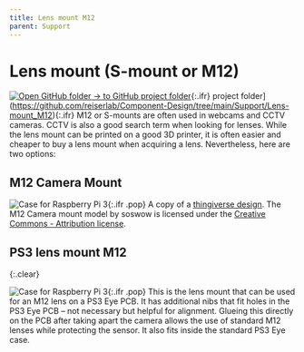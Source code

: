 ```yaml
---
title: Lens mount M12
parent: Support
---
```


# Lens mount (S-mount or M12)

[![Open GitHub folder]({{"/assets/img/GitHub-Mark-32px.png"|relative_url}}) → to GitHub project folder](https://github.com/reiserlab/Component-Design/tree/main/Support/Holder_Tablet){:.ifr}
 project folder](https://github.com/reiserlab/Component-Design/tree/main/Support/Lens-mount_M12){:.ifr}
M12 or S-mounts are often used in webcams and CCTV cameras. CCTV is also a good search term when looking for lenses. While the lens mount can be printed on a good 3D printer, it is often easier and cheaper to buy a lens mount when acquiring a lens. Nevertheless, here are two options:

## M12 Camera Mount

![Case for Raspberry Pi 3]({{"/assets/img/Support/Lens-mount_M12/M12_Lens_Mount.png"|relative_url}}){:.ifr .pop}
A copy of a [thingiverse design](https://www.thingiverse.com/thing:2376689). The M12 Camera mount model by soswow is licensed under the [Creative Commons - Attribution license](http://creativecommons.org/licenses/by/3.0/).

## PS3 lens mount M12
{:.clear}

![Case for Raspberry Pi 3]({{"/assets/img/Support/Lens-mount_M12/Adapter_PS-eye_Lens-mount.png"|relative_url}}){:.ifr .pop}
This is the lens mount that can be used for an M12 lens on a PS3 Eye PCB. It has additional nibs that fit holes in the PS3 Eye PCB – not necessary but helpful for alignment. Glueing this directly on the PCB after taking apart the camera allows the use of standard M12 lenses while protecting the sensor. It also fits inside the standard PS3 Eye case.